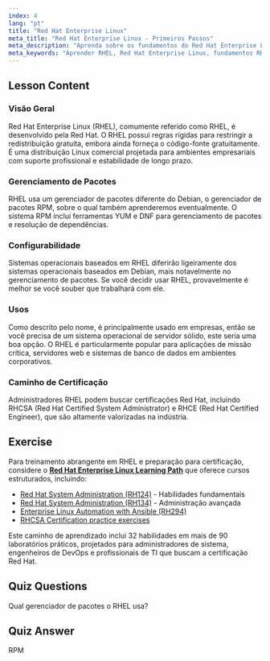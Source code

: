 ```yaml
---
index: 4
lang: "pt"
title: "Red Hat Enterprise Linux"
meta_title: "Red Hat Enterprise Linux - Primeiros Passos"
meta_description: "Aprenda sobre os fundamentos do Red Hat Enterprise Linux (RHEL), seu gerenciador de pacotes RPM e usos empresariais. Entenda as principais diferenças e benefícios do RHEL."
meta_keywords: "Aprender RHEL, Red Hat Enterprise Linux, fundamentos RHEL, gerenciador de pacotes RPM, SO de servidor Linux, RHEL para iniciantes, guia RHEL"
---
```


## Lesson Content

### Visão Geral

Red Hat Enterprise Linux (RHEL), comumente referido como RHEL, é desenvolvido pela Red Hat. O RHEL possui regras rígidas para restringir a redistribuição gratuita, embora ainda forneça o código-fonte gratuitamente. É uma distribuição Linux comercial projetada para ambientes empresariais com suporte profissional e estabilidade de longo prazo.

### Gerenciamento de Pacotes

RHEL usa um gerenciador de pacotes diferente do Debian, o gerenciador de pacotes RPM, sobre o qual também aprenderemos eventualmente. O sistema RPM inclui ferramentas YUM e DNF para gerenciamento de pacotes e resolução de dependências.

### Configurabilidade

Sistemas operacionais baseados em RHEL diferirão ligeiramente dos sistemas operacionais baseados em Debian, mais notavelmente no gerenciamento de pacotes. Se você decidir usar RHEL, provavelmente é melhor se você souber que trabalhará com ele.

### Usos

Como descrito pelo nome, é principalmente usado em empresas, então se você precisa de um sistema operacional de servidor sólido, este seria uma boa opção. O RHEL é particularmente popular para aplicações de missão crítica, servidores web e sistemas de banco de dados em ambientes corporativos.

### Caminho de Certificação

Administradores RHEL podem buscar certificações Red Hat, incluindo RHCSA (Red Hat Certified System Administrator) e RHCE (Red Hat Certified Engineer), que são altamente valorizadas na indústria.

## Exercise

Para treinamento abrangente em RHEL e preparação para certificação, considere o **[Red Hat Enterprise Linux Learning Path](https://labex.io/pt/skilltrees/rhel)** que oferece cursos estruturados, incluindo:

- [Red Hat System Administration (RH124)](https://labex.io/pt/courses/red-hat-system-administration-rh124-labs) - Habilidades fundamentais
- [Red Hat System Administration (RH134)](https://labex.io/pt/courses/red-hat-system-administration-rh134-labs) - Administração avançada
- [Enterprise Linux Automation with Ansible (RH294)](https://labex.io/pt/courses/red-hat-enterprise-linux-automation-with-ansible-rh294)
- [RHCSA Certification practice exercises](https://labex.io/pt/courses/rhcsa-certification-exam-practice-exercises)

Este caminho de aprendizado inclui 32 habilidades em mais de 90 laboratórios práticos, projetados para administradores de sistema, engenheiros de DevOps e profissionais de TI que buscam a certificação Red Hat.

## Quiz Questions

Qual gerenciador de pacotes o RHEL usa?

## Quiz Answer

RPM
